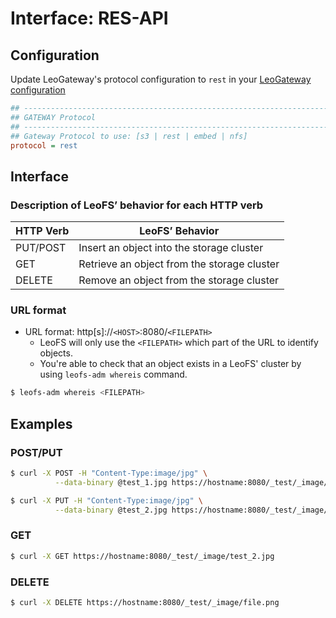 # Interface: RES-API
## Configuration

Update LeoGateway's protocol configuration to `rest` in your [LeoGateway configuration](https://github.com/leo-project/leofs/blob/1.3.2.1/apps/leo_gateway/priv/leo_gateway.conf)


```ini
## --------------------------------------------------------------------
## GATEWAY Protocol
## --------------------------------------------------------------------
## Gateway Protocol to use: [s3 | rest | embed | nfs]
protocol = rest
```

## Interface
### Description of LeoFS’ behavior for each HTTP verb

| HTTP Verb | LeoFS’ Behavior |
|-----------|-----------------|
| PUT/POST  | Insert an object into the storage cluster |
| GET       | Retrieve an object from the storage cluster |
| DELETE    | Remove an object from the storage cluster |

### URL format

* URL format: http[s]://`<HOST>`:8080/`<FILEPATH>`
	* LeoFS will only use the `<FILEPATH>` which part of the URL to identify objects.
	* You're able to check that an object exists in a LeoFS' cluster by using `leofs-adm whereis` command.

```bash
$ leofs-adm whereis <FILEPATH>
```


## Examples
### POST/PUT

```bash
$ curl -X POST -H "Content-Type:image/jpg" \
          --data-binary @test_1.jpg https://hostname:8080/_test/_image/file.png

$ curl -X PUT -H "Content-Type:image/jpg" \
          --data-binary @test_2.jpg https://hostname:8080/_test/_image/file.png
```

### GET

```bash
$ curl -X GET https://hostname:8080/_test/_image/test_2.jpg
```

### DELETE

```bash
$ curl -X DELETE https://hostname:8080/_test/_image/file.png
```